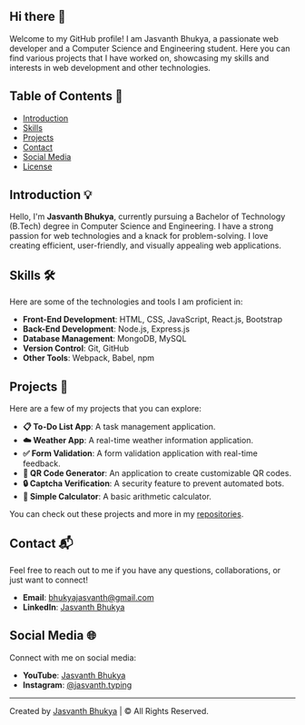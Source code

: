 ## Hi there 👋

Welcome to my GitHub profile! I am Jasvanth Bhukya, a passionate web developer and a Computer Science and Engineering student. Here you can find various projects that I have worked on, showcasing my skills and interests in web development and other technologies.

## Table of Contents 📑

- [Introduction](#introduction)
- [Skills](#skills)
- [Projects](#projects)
- [Contact](#contact)
- [Social Media](#social-media)
- [License](#license)

## Introduction 💡

Hello, I'm **Jasvanth Bhukya**, currently pursuing a Bachelor of Technology (B.Tech) degree in Computer Science and Engineering. I have a strong passion for web technologies and a knack for problem-solving. I love creating efficient, user-friendly, and visually appealing web applications.

## Skills 🛠️

Here are some of the technologies and tools I am proficient in:

- **Front-End Development**: HTML, CSS, JavaScript, React.js, Bootstrap
- **Back-End Development**: Node.js, Express.js
- **Database Management**: MongoDB, MySQL
- **Version Control**: Git, GitHub
- **Other Tools**: Webpack, Babel, npm

## Projects 🚀

Here are a few of my projects that you can explore:

- **📋 To-Do List App**: A task management application.
- **☁️ Weather App**: A real-time weather information application.
- **✅ Form Validation**: A form validation application with real-time feedback.
- **🔲 QR Code Generator**: An application to create customizable QR codes.
- **🔒 Captcha Verification**: A security feature to prevent automated bots.
- **🧮 Simple Calculator**: A basic arithmetic calculator.

You can check out these projects and more in my [repositories](https://github.com/Jasvanth-Hub?tab=repositories).

## Contact 📬

Feel free to reach out to me if you have any questions, collaborations, or just want to connect!

- **Email**: [bhukyajasvanth@gmail.com](mailto:bhukyajasvanth@gmail.com)
- **LinkedIn**: [Jasvanth Bhukya](https://www.linkedin.com/in/jasvanth-bhukya-8a1b16256)

## Social Media 🌐

Connect with me on social media:

- **YouTube**: [Jasvanth Bhukya](https://www.youtube.com/channel/UCFqULNQqD9wpsG96gwsAbwA)
- **Instagram**: [@jasvanth.typing](https://www.instagram.com/jasvanth.typing)

---

Created by [Jasvanth Bhukya](https://jasvanth-hub.github.io/Portfolio-website/) | &copy; All Rights Reserved.

